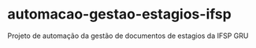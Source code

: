 # automacao-gestao-estagios-ifsp
Projeto de automação da gestão de documentos de estagios da IFSP GRU
